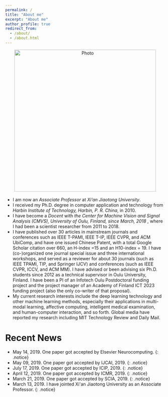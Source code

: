 ```yaml
---
permalink: /
title: "About me"
excerpt: "About me"
author_profile: true
redirect_from: 
  - /about/
  - /about.html
---
```


<p align="center">
  <img src="https://xiaopenghong.github.io/files/xiaopeng.jpg?raw=true" alt="Photo" style="width: 450px;"/> 
</p>

* I am now an <i>Associate Professor</i> at <i>Xi’an Jiaotong University</i>. 
* I received my Ph.D. degree in computer application and technology from <i>Harbin Institute of Technology, Harbin, P. R. China</i>, in 2010. 
* I have become a <i>Docent</i> with <i>the Center for Machine Vision and Signal Analysis (CMVS), University of Oulu, Finland, since March, 2018 </i>, where I had been a scientist researcher from 2011 to 2018. 
* I have published over 30 articles in mainstream journals and conferences such as IEEE T-PAMI, IEEE T-IP, IEEE CVPR, and ACM UbiComp, and have one issued Chinese Patent, with a total Google Scholar citation over 660, an H-index =15 and an H10-index = 19. I have (co-)organized one journal special issue and three international workshops, and served as a reviewer for about 30 journals (such as IEEE TPAMI, TIP, and Springer IJCV) and conferences (such as IEEE CVPR, ICCV, and ACM MM). I have advised or been advising six Ph.D. students since 2012 as a technical supervisor in Oulu University, Finland. I have been a PI of an Infotech Oulu Postdoctoral funding project and the project manager of an Academy of Finland ICT 2023 funding project (also the only co-writer of that proposal). 
* My current research interests include the deep learning technology and other machine learning methods, especially their applications in multi-modal learning, affective computing, intelligent medical examination, and human-computer interaction, and so forth. Global media have reported my research including MIT Technology Review and Daily Mail.



# Recent News
* May 14, 2019. One paper got accepted by Elsevier Neurocomputing.
{: .notice}
* May 09, 2019. One paper got accepted by IJCAI, 2019. 
{: .notice}
* July 17, 2019. One paper got accepted by ICIP, 2019. 
{: .notice}
* April 12, 2019. One paper got accepted by ICMR, 2019. 
{: .notice}
* March 21, 2019. One paper got accepted by SCIA, 2019. 
{: .notice}
* March 13, 2019. I have jointed Xi'an Jiaotong University as an Associate Professor. 
{: .notice}